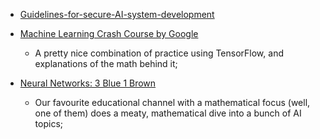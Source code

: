  - [Guidelines-for-secure-AI-system-development](https://www.cyber.gov.au/about-us/view-all-content/advice-and-guidance/guidelines-secure-ai-system-development)

 - [Machine Learning Crash Course by Google](https://developers.google.com/machine-learning/crash-course)
   - A pretty nice combination of practice using TensorFlow, and explanations of the math behind it;

 - [Neural Networks: 3 Blue 1 Brown](https://www.3blue1brown.com/topics/neural-networks)
   - Our favourite educational channel with a mathematical focus (well, one of them) does a meaty, mathematical dive into a bunch of AI topics; 
